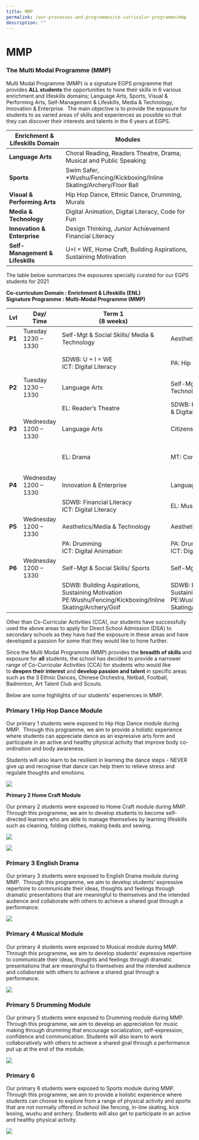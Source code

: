 ```yaml
---
title: MMP
permalink: /our-processes-and-programmes/co-curricular-programme/mmp
description: ""
---
```

# **MMP**

### The Multi Modal Programme (MMP)

Multi Modal Programme (MMP) is a signature EGPS programme that provides **ALL students** the opportunities to hone their skills in 6 various enrichment and lifeskills domains; Language Arts, Sports, Visual & Performing Arts, Self-Management & Lifeskills, Media & Technology, Innovation & Enterprise.  The main objective is to provide the exposure for students to as varied areas of skills and experiences as possible so that they can discover their interests and talents in the 6 years at EGPS.

| **Enrichment & Lifeskills Domain** 	| Modules 	|
|---	|---	|
| **Language Arts** 	| Choral Reading, Readers Theatre, Drama, Musical and Public Speaking 	|
| **Sports** 	| Swim Safer, *Wushu/Fencing/Kickboxing/Inline Skating/Archery/Floor Ball 	|
| **Visual & Performing Arts** 	| Hip Hop Dance, Ethnic Dance, Drumming, Murals 	|
| **Media & Technology** 	| Digital Animation, Digital Literacy, Code for Fun 	|
| **Innovation & Enterprise** 	| Design Thinking, Junior Achievement Financial Literacy 	|
| **Self-Management & Lifeskills** 	| U+I = WE, Home Craft, Building Aspirations, Sustaining Motivation 	|



The table below summarizes the exposures specially curated for our EGPS students for 2021

**Co-curriculum Domain : Enrichment & Lifeskills (ENL)**   
**Signature Programme : Multi-Modal Programme (MMP)**

| **Lvl** 	| Day/ <br>Time 	| Term 1<br>(8 weeks) 	| Term 2<br>(8 weeks) 	| Term 3<br>(8 weeks) 	|
|---	|---	|---	|---	|---	|
| **P1** 	| Tuesday<br>1230 – 1330 	| Self-Mgt & Social Skills/ Media & Technology 	| Aesthetics 	| Language Arts 	|
|  	|  	| SDWB: U + I  = WE<br>ICT: Digital Literacy 	| PA: Hip Hop Dance 	| EL: Choral Reading/<br>Poetry Recitation 	|
| **P2** 	| Tuesday<br>1230 – 1330 	| Language Arts 	| Self-Mgt & Social Skills/ Media & Technology 	| Aesthetics  	|
|  	|  	| EL: Reader’s Theatre 	| SDWB: Home Craft<br>& Digital Literacy 	| PA: Ethnic Dance 	|
| **P3** 	| Wednesday<br>1200 – 1330 	| Language Arts 	| Citizenship 	| Innovation & Enterprise 	|
|  	|  	| EL: Drama 	| MT: Conversation CL/ML (CCM) 	| SCI: Design Thinking<br>ICT: Digital Literacy 	|
| **P4** 	| Wednesday<br>1200 – 1330 	| Innovation & Enterprise 	| Language Arts 	| Innovation & Enterprise 	|
|  	|  	| SDWB: Financial Literacy<br>ICT: Digital Literacy 	| EL: Musical 	| IPW: STEAM 	|
| **P5** 	| Wednesday<br>1200 – 1330 	| Aesthetics/Media & Technology 	| Aesthetics/ Media & Technology 	| Language Arts 	|
|  	|  	| PA: Drumming<br>ICT: Digital Animation 	| PA: Drumming<br>ICT: Digital Animation 	| EL: Public Speaking/Oratory 	|
| **P6** 	| Wednesday<br>1200 – 1330 	| Self-Mgt & Social Skills/ Sports 	| Self-Mgt & Social Skills/ Sports 	|   	|
|  	|  	| SDWB: Building Aspirations, Sustaining Motivation<br>PE:Wushu/Fencing/Kickboxing/Inline Skating/Archery/Golf 	| SDWB: Building Aspirations, Sustaining Motivation<br>PE:Wushu/Fencing/Kickboxing/Inline Skating/Archery/Golf 	| PSLE Preparation 	|

Other than Co-Curricular Activities (CCA), our students have successfully used the above areas to apply for Direct School Admission (DSA) to secondary schools as they have had the exposure in these areas and have developed a passion for some that they would like to hone further.

Since the Multi Modal Programme (MMP) provides the **breadth of skills** and exposure for **all** students, the school has decided to provide a narrower range of Co-Curricular Activities (CCA) for students who would like to **deepen their interest** and **develop passion and talent** in specific areas such as the 3 Ethnic Dances, Chinese Orchestra, Netball, Football, Badminton, Art Talent Club and Scouts.

Below are some highlights of our students’ experiences in MMP.

### Primary 1 Hip Hop Dance Module

Our primary 1 students were exposed to Hip Hop Dance module during MMP.  Through this programme, we aim to provide a holistic experience where students can appreciate dance as an expressive arts form and participate in an active and healthy physical activity that improve body co-ordination and body awareness.

Students will also learn to be resilient in learning the dance steps - NEVER give up and recognise that dance can help them to relieve stress and regulate thoughts and emotions.

![](/images/AE1.jpg)

**Primary 2 Home Craft Module**

Our primary 2 students were exposed to Home Craft module during MMP.  Through this programme, we aim to develop students to become self-directed learners who are able to manage themselves by learning lifeskills such as cleaning, folding clothes, making beds and sewing.

![](/images/AE2.jpg)

![](/images/AE9.jpg)

### Primary 3 English Drama

Our primary 3 students were exposed to English Drama module during MMP.  Through this programme, we aim to develop students’ expressive repertoire to communicate their ideas, thoughts and feelings through dramatic presentations that are meaningful to themselves and the intended audience and collaborate with others to achieve a shared goal through a performance.

![](/images/AE3.jpg)

### Primary 4 Musical Module

Our primary 4 students were exposed to Musical module during MMP.  Through this programme, we aim to develop students’ expressive repertoire to communicate their ideas, thoughts and feelings through dramatic presentations that are meaningful to themselves and the intended audience and collaborate with others to achieve a shared goal through a performance.

![](/images/AE4.jpg)

### Primary 5 Drumming Module

Our primary 5 students were exposed to Drumming module during MMP.  Through this programme, we aim to develop an appreciation for music making through drumming that encourage socialization, self-expression, confidence and communication. Students will also learn to work collaboratively with others to achieve a shared goal through a performance put up at the end of the module.

![](/images/AE5.jpg)

### Primary 6

Our primary 6 students were exposed to Sports module during MMP.  Through this programme, we aim to provide a holistic experience where students can choose to explore from a range of physical activity and sports that are not normally offered in school like fencing, in-line skating, kick boxing, wushu and archery. Students will also get to participate in an active and healthy physical activity.

![](/images/AE6.jpg)
